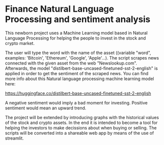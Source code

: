 # Finance Natural Language Processing and sentiment analysis


This newborn project uses a Machine Learning model based in Natural Language Processing for helping the people to invest in the stock and crypto market.

The user will type the word with the name of the asset ((variable "word", examples: 'Bitcoin', 'Ethereum', 'Google', 'Apple'...). The script scrapes news connected with the given asset from the web "Newslookup.com". Afterwards, the model "distilbert-base-uncased-finetuned-sst-2-english" is applied in order to get the sentiment of the scraped news. You can find more info about this Natural language processing machine learning model here:

https://huggingface.co/distilbert-base-uncased-finetuned-sst-2-english


A negative sentiment would imply a bad moment for investing. Positive sentiment would mean an upward trend.

The project will be extended by introducing graphs with the historical values of the stock and crypto assets. In the end it is intended to become a tool for helping the investors to make decissions about when buying or selling. The scripts will be converted into a shareable web app by means of the use of streamlit. 
